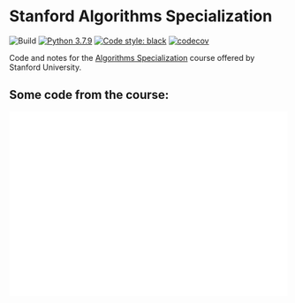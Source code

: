 # Stanford Algorithms Specialization
![Build](https://github.com/connor-mccarthy/algorithms-specialization-stanford/workflows/Python%20Workflow/badge.svg)
[![Python 3.7.9](https://img.shields.io/badge/python-3.7.9-blue.svg)](https://www.python.org/downloads/release/python-360/)
[![Code style: black](https://img.shields.io/badge/code%20style-black-000000.svg)](https://github.com/psf/black)
[![codecov](https://codecov.io/gh/connor-mccarthy/algorithms-specialization-stanford/branch/master/graph/badge.svg?token=4AHCWFKISX)](https://codecov.io/gh/connor-mccarthy/algorithms-specialization-stanford)

Code and notes for the [Algorithms Specialization](https://www.coursera.org/specializations/algorithms) course offered by Stanford University.

## Some code from the course:
![merge](merge.svg)
